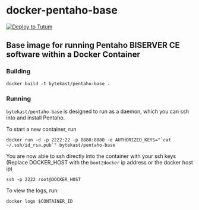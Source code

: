 docker-pentaho-base
==============

[![Deploy to Tutum](https://s.tutum.co/deploy-to-tutum.svg)](https://dashboard.tutum.co/stack/deploy/)

## Base image for running Pentaho BISERVER CE software within a Docker Container

### Building
```
docker build -t bytekast/pentaho-base .
```

### Running

`bytekast/pentaho-base` is designed to run as a daemon, which you can ssh into and install Pentaho.

To start a new container, run
```
docker run -d -p 2222:22 -p 8888:8080 -e AUTHORIZED_KEYS="`cat ~/.ssh/id_rsa.pub`" bytekast/pentaho-base
```

You are now able to ssh directly into the container with your ssh keys (Replace DOCKER_HOST with the `boot2docker` ip address or the docker host ip)
```
ssh -p 2222 root@DOCKER_HOST
```

To view the logs, run:
```
docker logs $CONTAINER_ID
```
